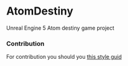 # AtomDestiny
Unreal Engine 5 Atom destiny game project

### Contribution

For contribution you should you [this style guid](https://github.com/AtomDestiny/AtomDestiny/blob/dev/CodingStyle.md)